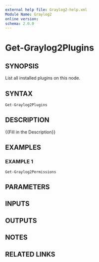 ```yaml
---
external help file: Graylog2-help.xml
Module Name: Graylog2
online version:
schema: 2.0.0
---
```


# Get-Graylog2Plugins

## SYNOPSIS
List all installed plugins on this node.

## SYNTAX

```
Get-Graylog2Plugins
```

## DESCRIPTION
{{Fill in the Description}}

## EXAMPLES

### EXAMPLE 1
```
Get-Graylog2Permissions
```

## PARAMETERS

## INPUTS

## OUTPUTS

## NOTES

## RELATED LINKS
